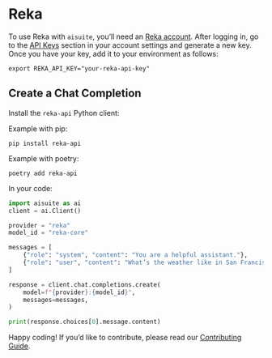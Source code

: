 # Reka

To use Reka with `aisuite`, you’ll need an [Reka account](https://platform.reka.ai/). After logging in, go to the [API Keys](https://platform.reka.ai/apikeys) section in your account settings and generate a new key. Once you have your key, add it to your environment as follows:

```shell
export REKA_API_KEY="your-reka-api-key"
```

## Create a Chat Completion

Install the `reka-api` Python client:

Example with pip:
```shell
pip install reka-api
```

Example with poetry:
```shell
poetry add reka-api
```

In your code:
```python
import aisuite as ai
client = ai.Client()

provider = "reka"
model_id = "reka-core"

messages = [
    {"role": "system", "content": "You are a helpful assistant."},
    {"role": "user", "content": "What’s the weather like in San Francisco?"},
]

response = client.chat.completions.create(
    model=f"{provider}:{model_id}",
    messages=messages,
)

print(response.choices[0].message.content)
```

Happy coding! If you’d like to contribute, please read our [Contributing Guide](../CONTRIBUTING.md).
